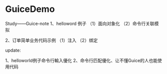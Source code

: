 # GuiceDemo
Study——Guice-note
1、helloword 例子
（1）面向对象化
（2）命令行关联模拟

2、订单简单业务代码示例
（1）注入
（2）绑定


update:

1、helloworld例子命令行輸入優化
2、命令行匹配優化、让不懂Guice的人也能使用代码
